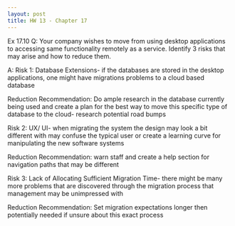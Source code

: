 ```yaml
---
layout: post
title: HW 13 - Chapter 17
---
```


Ex 17.10
Q: Your company wishes to move from using desktop applications to accessing same functionality remotely as a service. Identify 3 risks that may arise and how to reduce them.

A: 
Risk 1: 
Database Extensions- if the databases are stored in the desktop applications, one might have migrations problems to a cloud based database

Reduction Recommendation: Do ample research in the database currently being used and create a plan for the best way to move this specific type of database to the cloud- research potential road bumps

Risk 2: 
UX/ UI- when migrating the system the design may look a bit different with may confuse the typical user or create a learning curve for manipulating the new software systems

Reduction Recommendation: warn staff and create a help section for navigation paths that may be different

Risk 3: 
Lack of Allocating Sufficient Migration Time- there might be many more problems that are discovered through the migration process that management may be unimpressed with

Reduction Recommendation: Set migration expectations longer then potentially needed if unsure about this exact process




